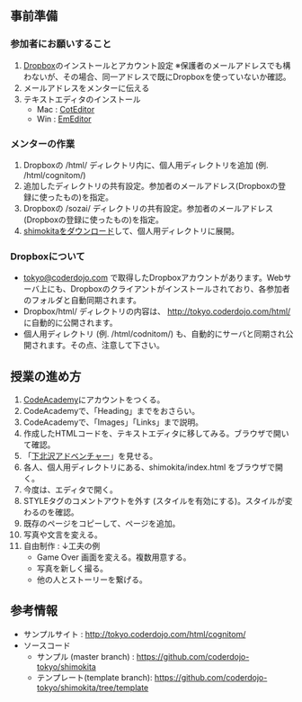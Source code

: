 ## 事前準備

### 参加者にお願いすること

1.  [Dropbox](https://www.dropbox.com/home)のインストールとアカウント設定
    ※保護者のメールアドレスでも構わないが、その場合、同一アドレスで既にDropboxを使っていないか確認。
2.  メールアドレスをメンターに伝える
3.  テキストエディタのインストール
      - Mac :
        [CotEditor](http://sourceforge.jp/projects/coteditor/releases/)
      - Win :
        [EmEditor](http://jp.emeditor.com/modules/download2/rewrite/tc_5.html)

### メンターの作業

1.  Dropboxの /html/ ディレクトリ内に、個人用ディレクトリを追加 (例. /html/cognitom/)
2.  追加したディレクトリの共有設定。参加者のメールアドレス(Dropboxの登録に使ったもの)を指定。
3.  Dropboxの /sozai/
    ディレクトリの共有設定。参加者のメールアドレス(Dropboxの登録に使ったもの)を指定。
4.  [shimokitaをダウンロード](https://github.com/coderdojo-tokyo/shimokita/zipball/template)して、個人用ディレクトリに展開。

### Dropboxについて

  - tokyo@coderdojo.com
    で取得したDropboxアカウントがあります。Webサーバ上にも、Dropboxのクライアントがインストールされており、各参加者のフォルダと自動同期されます。
  - Dropbox/html/ ディレクトリの内容は、 <http://tokyo.coderdojo.com/html/>
    に自動的に公開されます。
  - 個人用ディレクトリ (例. /html/codnitom/) も、自動的にサーバと同期され公開されます。その点、注意して下さい。

## 授業の進め方

1.  [CodeAcademy](http://www.codecademy.com/)にアカウントをつくる。
2.  CodeAcademyで、「Heading」までをおさらい。
3.  CodeAcademyで、「Images」「Links」まで説明。
4.  作成したHTMLコードを、テキストエディタに移してみる。ブラウザで開いて確認。
5.  「[下北沢アドベンチャー](http://tokyo.coderdojo.com/html/cognitom/)」を見せる。
6.  各人、個人用ディレクトリにある、shimokita/index.html をブラウザで開く。
7.  今度は、エディタで開く。
8.  STYLEタグのコメントアウトを外す (スタイルを有効にする)。スタイルが変わるのを確認。
9.  既存のページをコピーして、ページを追加。
10. 写真や文言を変える。
11. 自由制作 : ↓工夫の例
      - Game Over 画面を変える。複数用意する。
      - 写真を新しく撮る。
      - 他の人とストーリーを繋げる。

## 参考情報

  - サンプルサイト : <http://tokyo.coderdojo.com/html/cognitom/>
  - ソースコード
      - サンプル (master branch) :
        <https://github.com/coderdojo-tokyo/shimokita>
      - テンプレート(template branch):
        <https://github.com/coderdojo-tokyo/shimokita/tree/template>
